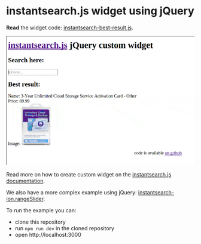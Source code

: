 # instantsearch.js widget using jQuery

[demo]: ./demo.gif

**Read** the widget code: [instantsearch-best-result.js](./instantsearch-best-result.js).

![Demo of the widget][demo]

Read more on how to create custom widget on
the [instantsearch.js documentation](https://community.algolia.com/instantsearch.js/documentation/#custom-widgets).

We also have a more complex example using jQuery: [instantsearch-ion.rangeSlider](https://github.com/instantsearch/instantsearch-ion.rangeSlider).

To run the example you can:
  + clone this repository
  + run `npm run dev` in the cloned repository
  + open http://localhost:3000

